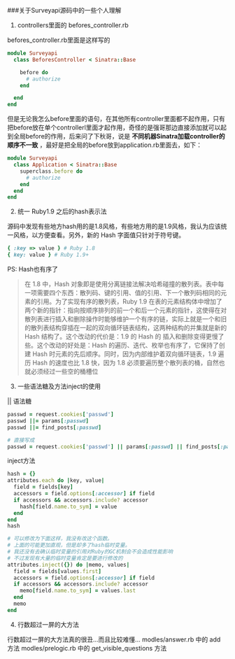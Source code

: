 ###关于Surveyapi源码中的一些个人理解

1. controllers里面的 befores_controller.rb  

befores_controller.rb里面是这样写的
```ruby
module Surveyapi
  class BeforesController < Sinatra::Base

    before do
      # authorize
    end

  end
end
```
但是无论我怎么before里面的语句，在其他所有controller里面都不起作用，只有把before放在单个controllerl里面才起作用，奇怪的是强哥那边直接添加就可以起到全局before的作用，后来问了下秋哥，说是 **不同机器Sinatra加载controller的顺序不一致** ，最好是把全局的before放到application.rb里面去，如下：
```ruby
module Surveyapi
  class Application < Sinatra::Base
    superclass.before do 
      # authorize
    end
  end
end
```

2. 统一 Ruby1.9 之后的hash表示法

源码中发现有些地方hash用的是1.8风格，有些地方用的是1.9风格，我认为应该统一风格，以方便查看。另外，新的 Hash 字面值只针对于符号键。
```ruby
{ :key => value } # Ruby 1.8
{ key: value } # Ruby 1.9+
```
PS: Hash也有序了
> 在 1.8 中，Hash 对象即是使用分离链接法解决哈希碰撞的散列表。表中每一项需要四个东西：散列码、键的引用、值的引用、下一个散列码相同的元素的引用。为了实现有序的散列表，Ruby 1.9 在表的元素结构体中增加了两个新的指针：指向按顺序排列的前一个和后一个元素的指针，这使得在对散列表进行插入和删除操作时能够维护一个有序的链，实际上就是一个和旧的散列表结构穿插在一起的双向循环链表结构，这两种结构的并集就是新的 Hash 结构了。这个改动的代价是：1.9 的 Hash 的 插入和删除变得更慢了些。这个改动的好处是：Hash 的遍历、迭代、枚举也有序了，它保持了创建 Hash 时元素的先后顺序。同时，因为内部维护着双向循环链表，1.9 遍历 Hash 的速度也比 1.8 快，因为 1.8 必须要遍历整个散列表的桶，自然也就必须经过一些空的桶槽位


3. 一些语法糖及方法inject的使用

|| 语法糖
```ruby
passwd = request.cookies['passwd']
passwd ||= params[:passwd]
passwd ||= find_posts[:passwd]

# 直接写成
passwd = request.cookies['passwd'] || params[:passwd] || find_posts[:passwd]
```
inject方法
```ruby
hash = {}
attributes.each do |key, value|
  field = fields[key]
  accessors = field.options[:accessor] if field
  if accessors && accessors.include? accessor
    hash[field.name.to_sym] = value
  end
end
hash

# 可以修改为下面这样，我没有改这个函数。
# 上面的可能更加直观，但是却多了hash临时变量。
# 我还没有去确认临时变量的引用对Ruby的GC机制会不会造成性能影响
# 不过发现有大量的临时变量肯定是要进行修改的
attributes.inject({}) do |memo, values|
  field = fields[values.first]
  accessors = field.options[:accessor] if field
  if accessors && accessors.include? accessor
    memo[field.name.to_sym] = values.last
  end
  memo
end
```

4. 行数超过一屏的大方法

行数超过一屏的大方法真的很丑...而且比较难懂...
modles/answer.rb 中的 add 方法
modles/prelogic.rb 中的 get_visible_questions 方法


